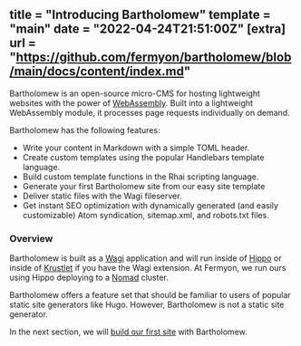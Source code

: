 title = "Introducing Bartholomew"
template = "main"
date = "2022-04-24T21:51:00Z"
[extra]
url = "https://github.com/fermyon/bartholomew/blob/main/docs/content/index.md"
---

Bartholomew is an open-source micro-CMS for hosting lightweight websites with the power of [WebAssembly](https://webassembly.org/). Built into a lightweight WebAssembly module, it processes page requests individually on demand.

Bartholomew has the following features:

* Write your content in Markdown with a simple TOML header.
* Create custom templates using the popular Handlebars template language.
* Build custom template functions in the Rhai scripting language.
* Generate your first Bartholomew site from our easy site template
* Deliver static files with the Wagi fileserver.
* Get instant SEO optimization with dynamically generated (and easily customizable) Atom syndication, sitemap.xml, and robots.txt files.

### Overview

Bartholomew is built as a [Wagi](https://github.com/deislabs/wagi) application and will run inside of [Hippo](https://github.com/deislabs/hippo) or inside of [Krustlet](https://krustlet.dev/) if you have the Wagi extension. At Fermyon, we run ours using Hippo deploying to a [Nomad](https://www.nomadproject.io/) cluster.

Bartholomew offers a feature set that should be familiar to users of popular static site generators like Hugo. However, Bartholomew is not a static site generator. 

In the next section, we will [build our first site](/quickstart) with Bartholomew.
